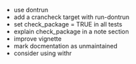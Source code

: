 - use dontrun
- add a crancheck target with run-dontrun
- set check_package = TRUE in all tests
- explain check_package in a note section
- improve vignette
- mark docmentation as unmaintained
- consider using withr
